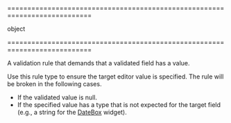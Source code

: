 <!--**
/*-------------------------------------------
    Auto-generated file. Do not modify.
-------------------------------------------

**-->
===========================================================================
<!--type-->object<!--/type-->
===========================================================================

<!--shortDescription-->
A validation rule that demands that a validated field has a value.
<!--/shortDescription-->

<!--fullDescription-->
Use this rule type to ensure the target editor value is specified. The rule will be broken in the following cases.

- If the validated value is null.
- If the specified value has a type that is not expected for the target field (e.g., a string for the [DateBox](/Documentation/ApiReference/UI_Widgets/dxDateBox/) widget).
<!--/fullDescription-->